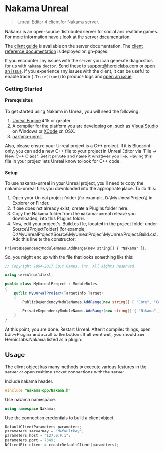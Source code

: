 Nakama Unreal
=============

> Unreal Editor 4 client for Nakama server.

Nakama is an open-source distributed server for social and realtime games. For more information have a look at the [server documentation](https://heroiclabs.com/docs/).

The [client guide](https://heroiclabs.com/docs/clients/unreal/) is available on the server documentation. The [client reference documentation](http://heroiclabs.github.io/nakama-unreal/) is deployed on gh-pages.

If you encounter any issues with the server you can generate diagnostics for us with `nakama doctor`. Send these to support@heroiclabs.com or [open an issue](https://github.com/heroiclabs/nakama/issues). If you experience any issues with the client, it can be useful to enable trace (`.Trace(true)`) to produce logs and [open an issue](https://github.com/heroiclabs/nakama-unreal/issues).

### Getting Started

#### Prerequisites

To get started using Nakama in Unreal, you will need the following:

1. [Unreal Engine](https://www.unrealengine.com/dashboard) 4.15 or greater.
1. A compiler for the platform you are developing on, such as [Visual Studio](https://www.visualstudio.com/vs/community/) on Windows or [XCode](https://developer.apple.com/xcode/download/) on OSX.
1. [nakama-unreal](https://github.com/heroiclabs/nakama-unreal/releases)

Also, please ensure your Unreal project is a C++ project.  If it is Blueprint only, you can add a new C++ file to your project in Unreal Editor via "File -> New C++ Class".  Set it private and name it whatever you like.  Having this file in your project lets Unreal know to look for C++ code.

#### Setup

To use nakama-unreal in your Unreal project, you'll need to copy the nakama-unreal files you downloaded into the appropriate place. To do this:

1. Open your Unreal project folder (for example, D:\\MyUnrealProject\\) in Explorer or Finder.
1. If one does not already exist, create a Plugins folder here.
1. Copy the Nakama folder from the nakama-unreal release you downloaded, into this Plugins folder.
1. Now, edit your project's .Build.cs file, located in the project folder under Source\\[ProjectFolder] (for example, D:\\MyUnrealProject\\Source\\MyUnrealProject\\MyUnrealProject.Build.cs).  Add this line to the constructor:

`PrivateDependencyModuleNames.AddRange(new string[] { "Nakama" });`

So, you might end up with the file that looks something like this:

```c#
// Copyright 1998-2017 Epic Games, Inc. All Rights Reserved.

using UnrealBuildTool;

public class MyUnrealProject : ModuleRules
{
	public MyUnrealProject(TargetInfo Target)
	{
        PublicDependencyModuleNames.AddRange(new string[] { "Core", "CoreUObject", "Engine", "InputCore" });

        PrivateDependencyModuleNames.AddRange(new string[] { "Nakama" });
	}
}
```

At this point, you are done.  Restart Unreal.  After it compiles things, open Edit->Plugins and scroll to the bottom.  If all went well, you should see HeroicLabs.Nakama listed as a plugin.

## Usage

The client object has many methods to execute various features in the server or open realtime socket connections with the server.

Include nakama header.

```cpp
#include "nakama-cpp/Nakama.h"
```

Use nakama namespace.

```cpp
using namespace Nakama;
```

Use the connection credentials to build a client object.

```cpp
DefaultClientParameters parameters;
parameters.serverKey = "defaultkey";
parameters.host = "127.0.0.1";
parameters.port = 7349;
NClientPtr client = createDefaultClient(parameters);
```
